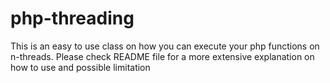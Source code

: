 # php-threading
This is an easy to use class on how you can execute your php functions on n-threads. Please check README file for a more extensive explanation on how to use and possible limitation
